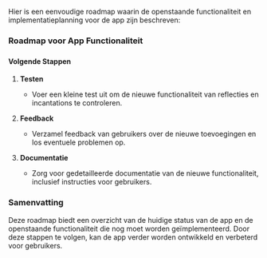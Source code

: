 Hier is een eenvoudige roadmap waarin de openstaande functionaliteit en implementatieplanning voor de app zijn beschreven:

### Roadmap voor App Functionaliteit

###

#### Volgende Stappen
1. **Testen**
   - Voer een kleine test uit om de nieuwe functionaliteit van reflecties en incantations te controleren.
  
2. **Feedback**
   - Verzamel feedback van gebruikers over de nieuwe toevoegingen en los eventuele problemen op.

3. **Documentatie**
   - Zorg voor gedetailleerde documentatie van de nieuwe functionaliteit, inclusief instructies voor gebruikers.

### Samenvatting
Deze roadmap biedt een overzicht van de huidige status van de app en de openstaande functionaliteit die nog moet worden geïmplementeerd. Door deze stappen te volgen, kan de app verder worden ontwikkeld en verbeterd voor gebruikers.